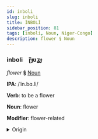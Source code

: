 ```yaml
---
id: inboli
slug: inboli
title: İNBOLİ
sidebar_position: 81
tags: [inboli, Noun, Niger-Congo]
description: flower § Noun
---
```


### inboli&emsp;<span kind="abugida">ɽ̃ɟʋʓɟ</span>

*flower* **§** [Noun](../../tags/Noun)

**IPA**: /ˈin.bɑ.li/

**Verb**: to be a flower

**Noun**: flower

**Modifier**: flower-related

<details>
    <summary>Origin</summary>
    Zulu ímbali /ímbaːli/<br/>
    <em>Niger-Congo Language Family</em>
</details>
